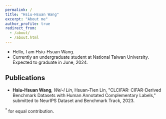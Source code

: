 ```yaml
---
permalink: /
title: "Hsiu-Hsuan Wang"
excerpt: "About me"
author_profile: true
redirect_from: 
  - /about/
  - /about.html
---
```


- Hello, I am Hsiu-Hsuan Wang.
- Currently an undergraduate student at National Taiwan University. Expected to graduate in June, 2024.

Publications
---
- **Hsiu-Hsuan Wang**<sup>*</sup>, Wei-I Lin<sup>*</sup>, Hsuan-Tien Lin, "CLCIFAR: CIFAR-Derived Benchmark Datasets with Human Annotated Complementary Labels," submitted to NeurIPS Dataset and Benchmark Track, 2023.

<sup>*</sup> for equal contribution.